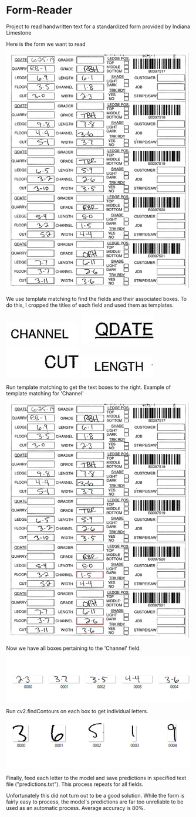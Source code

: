 # Form-Reader
Project to read handwritten text for a standardized form provided by Indiana Limestone


Here is the form we want to read
<p float="left">
<img src = "https://github.com/bkhummel/Form-Reader/blob/master/Scanned_Forms/Form_A.png" width = "500"/>
</p>
We use template matching to find the fields and their associated boxes.
To do this, I cropped the titles of each field and used them as templates.
<p float="left">
<img src = "https://github.com/bkhummel/Form-Reader/blob/master/Templates/Channel.jpg" width = "200"/>
<img src = "https://github.com/bkhummel/Form-Reader/blob/master/Templates/Qdate.jpg" width = "200"/>
<img src = "https://github.com/bkhummel/Form-Reader/blob/master/Templates/Cut.jpg" width = "200"/>
<img src = "https://github.com/bkhummel/Form-Reader/blob/master/Templates/Length.jpg" width = "200"/>
</p>


Run template matching to get the text boxes to the right.
Example of template matching for 'Channel'
<p float="left">
<img src = "https://github.com/bkhummel/Form-Reader/blob/master/template_matches/0.jpg" width = "500"/>
</p>


Now we have all boxes pertaining to the 'Channel' field.
<p float="left">
<img src = "https://github.com/bkhummel/Form-Reader/blob/master/Example_pics/Screenshot%20(19).png"/>
</p>


Run cv2.findContours on each box to get individual letters.
<p float="left">
<img src = "https://github.com/bkhummel/Form-Reader/blob/master/Example_pics/Screenshot%20(20).png"/>
</p>


Finally, feed each letter to the model and save predictions in specified text file ("predictions.txt").
This process repeats for all fields.

Unfortunately this did not turn out to be a good solution. While the form is fairly easy to process, the
model's predictions are far too unreliable to be used as an automatic process. Average accuracy is 80%.
